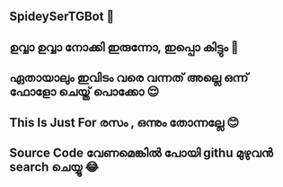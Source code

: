 ## SpideySerTGBot 🤖

## ഉവ്വാ ഉവ്വാ നോക്കി ഇരുന്നോ, ഇപ്പൊ കിട്ടും 🤤

## ഏതായാലും ഇവിടം വരെ വന്നത് അല്ലെ ഒന്ന് ഫോളോ ചെയ്ത് പൊക്കോ 😌

## This Is Just For രസം , ഒന്നും തോന്നല്ലേ 😊

## Source Code വേണമെങ്കിൽ പോയി githu മുഴുവൻ search ചെയ്യൂ 😂
